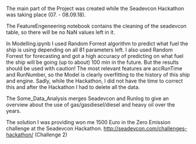 The main part of the Project was created while the Seadevcon Hackathon was taking place (07. - 08.09.18).


The FeatureEngeneering notebook contains the cleaning of the seadevcon table, so there will be no NaN values left in it. 

In Modelling.ipynb I used Random Forrest algorithm to predict what fuel the ship is using depending on all 81 parameters left. I also used Random Forrest for forecasting and got a high accuracy of predicting on what fuel the ship will be going (up to about) 100 min in the future. But the results should be used with caution! The most relevant features are accRunTime and RunNumber, so the Model is clearly overfitting to the history of this ship and engine. Sadly, while the Hackathon, I did not have the time to correct this and after the Hackathon I had to delete all the data.

The Some_Data_Analysis merges Seadevcon and Runlog to give an overview about the use of gas/gasdiesel/diesel and heavy oil over the years.

The solution I was providing won me 1500 Euro in the Zero Emission challenge at the Seadevcon Hackathon.
http://seadevcon.com/challenges-hackathon/ (Challenge 2)
